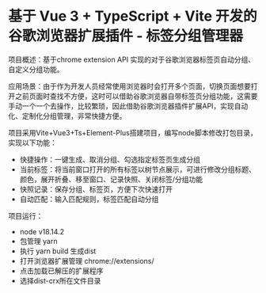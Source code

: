 # 基于 Vue 3 + TypeScript + Vite 开发的谷歌浏览器扩展插件 - 标签分组管理器

项目概述：基于chrome extension API 实现的对于谷歌浏览器标签页自动分组、自定义分组功能。

应用场景：由于作为开发人员经常使用浏览器时会打开多个页面，切换页面想要打开之前页面时查找不方便，这时可以借助谷歌浏览器自带标签页分组功能，这需要手动一个一个去操作，比较繁琐，因此借助谷歌浏览器插件扩展API，实现自动化、定制化分组管理，非常快捷方便。

项目采用Vite+Vue3+Ts+Element-Plus搭建项目，编写node脚本修改打包目录，实现以下功能：
- 快捷操作：一键生成、取消分组、勾选指定标签页生成分组
- 当前标签：将当前窗口打开的所有标签以树节点展示，可进行修改分组标题、颜色，展开折叠、移至窗口、记录快照、关闭标签/分组功能
- 快照记录：保存分组、标签页，方便下次快速打开
- 自动匹配：输入匹配规则，标签匹配自动分组

项目运行： 
- node v18.14.2
- 包管理 yarn 
- 执行 yarn build 生成dist
- 打开浏览器扩展管理 chrome://extensions/
- 点击加载已解压的扩展程序
- 选择dist-crx所在文件目录